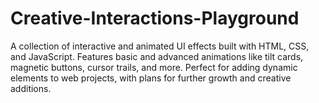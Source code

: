 # Creative-Interactions-Playground
A collection of interactive and animated UI effects built with HTML, CSS, and JavaScript. Features basic and advanced animations like tilt cards, magnetic buttons, cursor trails, and more. Perfect for adding dynamic elements to web projects, with plans for further growth and creative additions.
